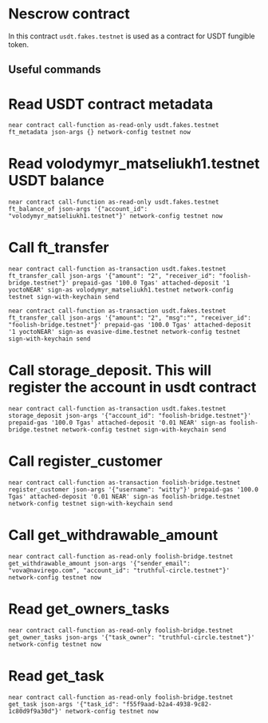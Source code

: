 # Nescrow contract

In this contract `usdt.fakes.testnet` is used as a contract for USDT fungible token.

## Useful commands

# Read USDT contract metadata

`near contract call-function as-read-only usdt.fakes.testnet ft_metadata json-args {} network-config testnet now`

# Read volodymyr_matseliukh1.testnet USDT balance

`near contract call-function as-read-only usdt.fakes.testnet ft_balance_of json-args '{"account_id": "volodymyr_matseliukh1.testnet"}' network-config testnet now`

# Call ft_transfer

`near contract call-function as-transaction usdt.fakes.testnet ft_transfer_call json-args '{"amount": "2", "receiver_id": "foolish-bridge.testnet"}' prepaid-gas '100.0 Tgas' attached-deposit '1 yoctoNEAR' sign-as volodymyr_matseliukh1.testnet network-config testnet sign-with-keychain send`

`near contract call-function as-transaction usdt.fakes.testnet ft_transfer_call json-args '{"amount": "2", "msg":"", "receiver_id": "foolish-bridge.testnet"}' prepaid-gas '100.0 Tgas' attached-deposit '1 yoctoNEAR' sign-as evasive-dime.testnet network-config testnet sign-with-keychain send`

# Call storage_deposit. This will register the account in usdt contract

`near contract call-function as-transaction usdt.fakes.testnet storage_deposit json-args '{"account_id": "foolish-bridge.testnet"}' prepaid-gas '100.0 Tgas' attached-deposit '0.01 NEAR' sign-as foolish-bridge.testnet network-config testnet sign-with-keychain send`

# Call register_customer

`near contract call-function as-transaction foolish-bridge.testnet register_customer json-args '{"username": "witty"}' prepaid-gas '100.0 Tgas' attached-deposit '0.01 NEAR' sign-as foolish-bridge.testnet network-config testnet sign-with-keychain send`

# Call get_withdrawable_amount

`near contract call-function as-read-only foolish-bridge.testnet get_withdrawable_amount json-args '{"sender_email": "vova@navirego.com", "account_id": "truthful-circle.testnet"}' network-config testnet now`

# Read get_owners_tasks

`near contract call-function as-read-only foolish-bridge.testnet get_owner_tasks json-args '{"task_owner": "truthful-circle.testnet"}' network-config testnet now`

# Read get_task

`near contract call-function as-read-only foolish-bridge.testnet get_task json-args '{"task_id": "f55f9aad-b2a4-4938-9c82-1c80d9f9a30d"}' network-config testnet now`
